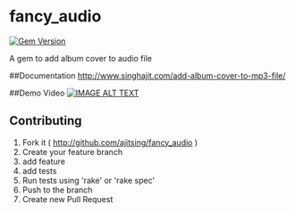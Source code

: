 # fancy_audio
[![Gem Version](https://badge.fury.io/rb/fancy_audio.svg)](http://badge.fury.io/rb/fancy_audio)

A gem to add album cover to audio file

##Documentation
http://www.singhajit.com/add-album-cover-to-mp3-file/

##Demo Video
[![IMAGE ALT TEXT](http://img.youtube.com/vi/woqHqBDslWo/0.jpg)](https://www.youtube.com/watch?v=woqHqBDslWo "Demo")

## Contributing

1. Fork it ( http://github.com/ajitsing/fancy_audio )
2. Create your feature branch
3. add feature
4. add tests
4. Run tests using 'rake' or 'rake spec'
4. Push to the branch
5. Create new Pull Request
